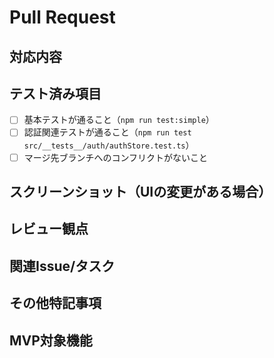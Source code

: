 # Pull Request

## 対応内容
<!-- 対応した内容の詳細を記載してください -->

## テスト済み項目
<!-- 確認済みの項目にチェックを入れてください -->
- [ ] 基本テストが通ること（`npm run test:simple`）
- [ ] 認証関連テストが通ること（`npm run test src/__tests__/auth/authStore.test.ts`）
- [ ] マージ先ブランチへのコンフリクトがないこと

## スクリーンショット（UIの変更がある場合）
<!-- 変更前/変更後のスクリーンショットを添付してください -->

## レビュー観点
<!-- レビュー時に注目してほしいポイントがあれば記載してください -->

## 関連Issue/タスク
<!-- 関連するIssue番号やタスクがあれば記載してください -->

## その他特記事項
<!-- その他、共有しておきたい情報があれば記載してください -->

## MVP対象機能
<!-- MVPに関連する機能の場合は機能名を記載してください -->
